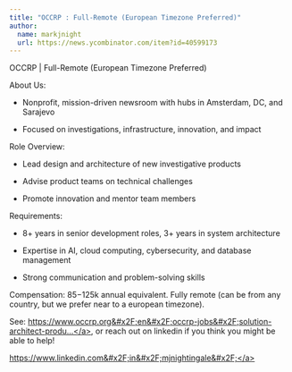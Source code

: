 ```yaml
---
title: "OCCRP : Full-Remote (European Timezone Preferred)"
author:
  name: markjnight
  url: https://news.ycombinator.com/item?id=40599173
---
```

OCCRP | Full-Remote (European Timezone Preferred)

About Us:

- Nonprofit, mission-driven newsroom with hubs in Amsterdam, DC, and Sarajevo

- Focused on investigations, infrastructure, innovation, and impact

Role Overview:

- Lead design and architecture of new investigative products

- Advise product teams on technical challenges

- Promote innovation and mentor team members

Requirements:

- 8+ years in senior development roles, 3+ years in system architecture

- Expertise in AI, cloud computing, cybersecurity, and database management

- Strong communication and problem-solving skills

Compensation: $85-$125k annual equivalent. Fully remote (can be from any country, but we prefer near to a european timezone).

See: <a href="https:&#x2F;&#x2F;www.occrp.org&#x2F;en&#x2F;occrp-jobs&#x2F;solution-architect-product" rel="nofollow">https:&#x2F;&#x2F;www.occrp.org&#x2F;en&#x2F;occrp-jobs&#x2F;solution-architect-produ...</a>, or reach out on linkedin if you think you might be able to help!

<a href="https:&#x2F;&#x2F;www.linkedin.com&#x2F;in&#x2F;mjnightingale&#x2F;" rel="nofollow">https:&#x2F;&#x2F;www.linkedin.com&#x2F;in&#x2F;mjnightingale&#x2F;</a>
